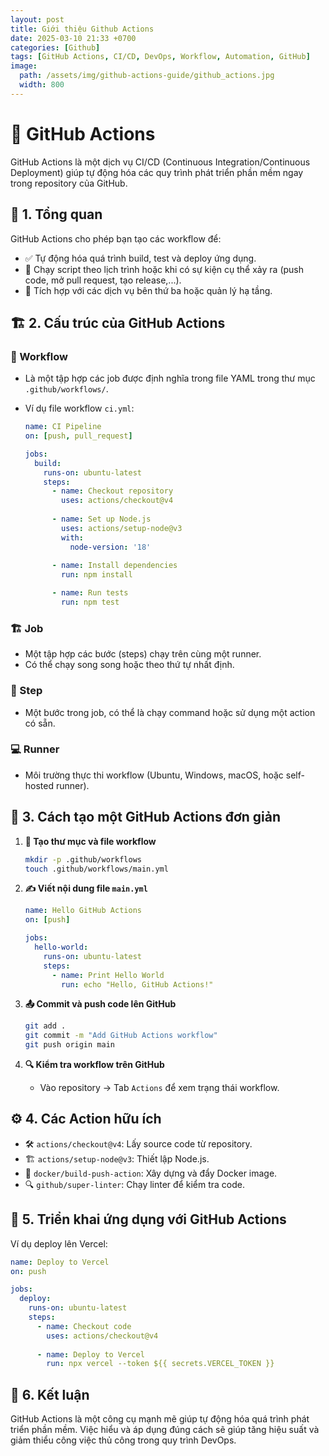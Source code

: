 ```yaml
---
layout: post
title: Giới thiệu Github Actions
date: 2025-03-10 21:33 +0700
categories: [Github]
tags: [GitHub Actions, CI/CD, DevOps, Workflow, Automation, GitHub]
image:
  path: /assets/img/github-actions-guide/github_actions.jpg
  width: 800
---
```

# 🚀 GitHub Actions

GitHub Actions là một dịch vụ CI/CD (Continuous Integration/Continuous Deployment) giúp tự động hóa các quy trình phát triển phần mềm ngay trong repository của GitHub.

## 📝 1. Tổng quan

GitHub Actions cho phép bạn tạo các workflow để:
- ✅ Tự động hóa quá trình build, test và deploy ứng dụng.
- 🔄 Chạy script theo lịch trình hoặc khi có sự kiện cụ thể xảy ra (push code, mở pull request, tạo release,...).
- 🔗 Tích hợp với các dịch vụ bên thứ ba hoặc quản lý hạ tầng.

## 🏗 2. Cấu trúc của GitHub Actions

### 📜 Workflow
- Là một tập hợp các job được định nghĩa trong file YAML trong thư mục `.github/workflows/`.
- Ví dụ file workflow `ci.yml`:
  
  ```yaml
  name: CI Pipeline
  on: [push, pull_request]

  jobs:
    build:
      runs-on: ubuntu-latest
      steps:
        - name: Checkout repository
          uses: actions/checkout@v4
        
        - name: Set up Node.js
          uses: actions/setup-node@v3
          with:
            node-version: '18'
        
        - name: Install dependencies
          run: npm install

        - name: Run tests
          run: npm test
  ```

### 🏗 Job
- Một tập hợp các bước (steps) chạy trên cùng một runner.
- Có thể chạy song song hoặc theo thứ tự nhất định.

### 🔧 Step
- Một bước trong job, có thể là chạy command hoặc sử dụng một action có sẵn.

### 💻 Runner
- Môi trường thực thi workflow (Ubuntu, Windows, macOS, hoặc self-hosted runner).

## 🚀 3. Cách tạo một GitHub Actions đơn giản

1. **📂 Tạo thư mục và file workflow**
   ```sh
   mkdir -p .github/workflows
   touch .github/workflows/main.yml
   ```
2. **✍️ Viết nội dung file `main.yml`**
   ```yaml
   name: Hello GitHub Actions
   on: [push]
   
   jobs:
     hello-world:
       runs-on: ubuntu-latest
       steps:
         - name: Print Hello World
           run: echo "Hello, GitHub Actions!"
   ```
3. **📤 Commit và push code lên GitHub**
   ```sh
   git add .
   git commit -m "Add GitHub Actions workflow"
   git push origin main
   ```

4. **🔍 Kiểm tra workflow trên GitHub**
   - Vào repository → Tab `Actions` để xem trạng thái workflow.

## ⚙️ 4. Các Action hữu ích
- 🛠 `actions/checkout@v4`: Lấy source code từ repository.
- 🏗 `actions/setup-node@v3`: Thiết lập Node.js.
- 🐳 `docker/build-push-action`: Xây dựng và đẩy Docker image.
- 🔍 `github/super-linter`: Chạy linter để kiểm tra code.

## 🚀 5. Triển khai ứng dụng với GitHub Actions
Ví dụ deploy lên Vercel:
```yaml
name: Deploy to Vercel
on: push

jobs:
  deploy:
    runs-on: ubuntu-latest
    steps:
      - name: Checkout code
        uses: actions/checkout@v4
      
      - name: Deploy to Vercel
        run: npx vercel --token ${{ secrets.VERCEL_TOKEN }}
```

## 🎯 6. Kết luận
GitHub Actions là một công cụ mạnh mẽ giúp tự động hóa quá trình phát triển phần mềm. Việc hiểu và áp dụng đúng cách sẽ giúp tăng hiệu suất và giảm thiểu công việc thủ công trong quy trình DevOps.